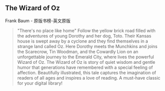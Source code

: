 ## The Wizard of Oz

Frank Baum  -  原版书榜-英文原版

> "There's no place like home" Follow the yellow brick road filled with the adventures of young Dorothy and her dog, Toto. Their Kansas house is swept away by a cyclone and they find themselves in a strange land called Oz. Here Dorothy meets the Munchkins and joins the Scarecrow, Tin Woodman, and the Cowardly Lion on an unforgettable journey to the Emerald City, where lives the powerful Wizard of Oz. The Wizard of Oz is story of quiet wisdom and gentle humor that generations have remembered with a special feeling of affection. Beautifully illustrated, this tale captures the imagination of readers of all ages and inspires a love of reading. A must-have classic for your digital library!
